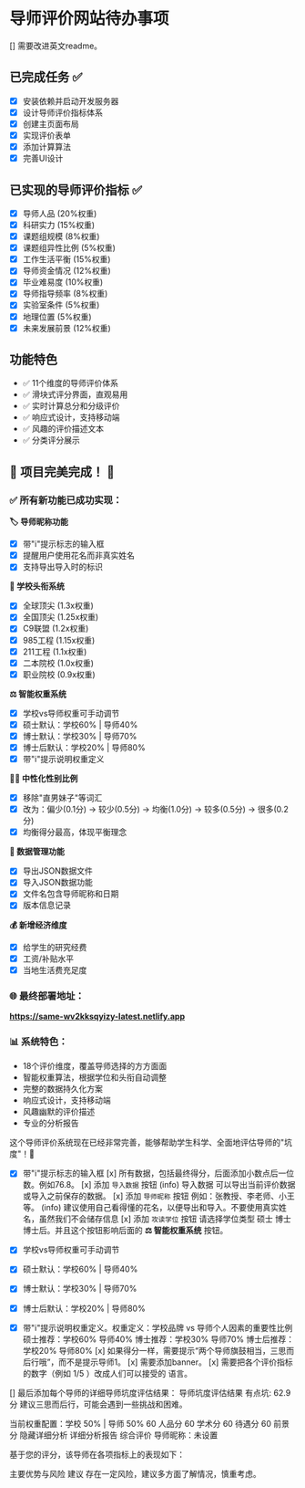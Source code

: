 # 导师评价网站待办事项
[] 需要改进英文readme。

## 已完成任务 ✅
- [x] 安装依赖并启动开发服务器
- [x] 设计导师评价指标体系
- [x] 创建主页面布局
- [x] 实现评价表单
- [x] 添加计算算法
- [x] 完善UI设计

## 已实现的导师评价指标 ✅
- [x] 导师人品 (20%权重)
- [x] 科研实力 (15%权重)
- [x] 课题组规模 (8%权重)
- [x] 课题组异性比例 (5%权重)
- [x] 工作生活平衡 (15%权重)
- [x] 导师资金情况 (12%权重)
- [x] 毕业难易度 (10%权重)
- [x] 导师指导频率 (8%权重)
- [x] 实验室条件 (5%权重)
- [x] 地理位置 (5%权重)
- [x] 未来发展前景 (12%权重)

## 功能特色
- ✅ 11个维度的导师评价体系
- ✅ 滑块式评分界面，直观易用
- ✅ 实时计算总分和分级评价
- ✅ 响应式设计，支持移动端
- ✅ 风趣的评价描述文本
- ✅ 分类评分展示

## 🎉 项目完美完成！ 🎉

### ✅ 所有新功能已成功实现：

**🏷️ 导师昵称功能**
- [x] 带"i"提示标志的输入框
- [x] 提醒用户使用花名而非真实姓名
- [x] 支持导出导入时的标识

**🏫 学校头衔系统**
- [x] 全球顶尖 (1.3x权重)
- [x] 全国顶尖 (1.25x权重)
- [x] C9联盟 (1.2x权重)
- [x] 985工程 (1.15x权重)
- [x] 211工程 (1.1x权重)
- [x] 二本院校 (1.0x权重)
- [x] 职业院校 (0.9x权重)

**⚖️ 智能权重系统**
- [x] 学校vs导师权重可手动调节
- [x] 硕士默认：学校60% | 导师40%
- [x] 博士默认：学校30% | 导师70%
- [x] 博士后默认：学校20% | 导师80%
- [x] 带"i"提示说明权重定义

**🏳️‍🌈 中性化性别比例**
- [x] 移除"直男妹子"等词汇
- [x] 改为：偏少(0.1分) → 较少(0.5分) → 均衡(1.0分) → 较多(0.5分) → 很多(0.2分)
- [x] 均衡得分最高，体现平衡理念

**💾 数据管理功能**
- [x] 导出JSON数据文件
- [x] 导入JSON数据功能
- [x] 文件名包含导师昵称和日期
- [x] 版本信息记录

**💰 新增经济维度**
- [x] 给学生的研究经费
- [x] 工资/补贴水平
- [x] 当地生活费充足度

### 🌐 最终部署地址：
**https://same-wv2kksqyizy-latest.netlify.app**

### 📊 系统特色：
- 18个评价维度，覆盖导师选择的方方面面
- 智能权重算法，根据学位和头衔自动调整
- 完整的数据持久化方案
- 响应式设计，支持移动端
- 风趣幽默的评价描述
- 专业的分析报告

这个导师评价系统现在已经非常完善，能够帮助学生科学、全面地评估导师的"坑度"！🎯
- [x] 带"i"提示标志的输入框
[x] 所有数据，包括最终得分，后面添加小数点后一位数。例如76.8。
[x] 添加 `导入数据` 按钮  (info) 导入数据 可以导出当前评价数据或导入之前保存的数据。
[x] 添加 `导师昵称` 按钮 例如：张教授、李老师、小王等。 (info) 建议使用自己看得懂的花名，以便导出和导入。不要使用真实姓名，虽然我们不会储存信息
[x] 添加 `攻读学位` 按钮 请选择学位类型 硕士 博士 博士后。并且这个按钮影响后面的 **⚖️ 智能权重系统** 按钮。
- [x] 学校vs导师权重可手动调节
- [x] 硕士默认：学校60% | 导师40%
- [x] 博士默认：学校30% | 导师70%
- [x] 博士后默认：学校20% | 导师80%
- [x] 带"i"提示说明权重定义。权重定义：学校品牌 vs 导师个人因素的重要性比例
硕士推荐：学校60% 导师40%
博士推荐：学校30% 导师70%
博士后推荐：学校20% 导师80%
[x] 如果得分一样，需要提示“两个导师旗鼓相当，三思而后行哦”，而不是提示导师1。
[x] 需要添加banner。
[x] 需要把各个评价指标的数字（例如 1/5 ）改成人们可以接受的 语言。



[] 最后添加每个导师的详细导师坑度评估结果：
导师坑度评估结果
有点坑: 62.9分
建议三思而后行，可能会遇到一些挑战和困难。

当前权重配置：学校 50% | 导师 50%
60
人品分
60
学术分
60
待遇分
60
前景分
隐藏详细分析
详细分析报告
综合评价
导师昵称：未设置

基于您的评分，该导师在各项指标上的表现如下：

主要优势与风险
建议
存在一定风险，建议多方面了解情况，慎重考虑。

